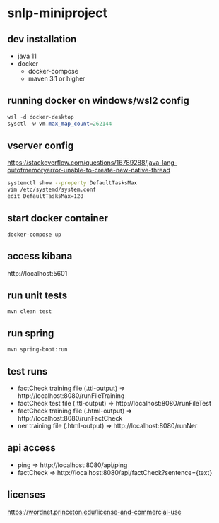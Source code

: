 # snlp-miniproject

## dev installation

- java 11
- docker
    - docker-compose
    - maven 3.1 or higher

## running docker on windows/wsl2 config

```powershell
wsl -d docker-desktop
sysctl -w vm.max_map_count=262144
```

## vserver config

https://stackoverflow.com/questions/16789288/java-lang-outofmemoryerror-unable-to-create-new-native-thread

```bash
systemctl show --property DefaultTasksMax
vim /etc/systemd/system.conf
edit DefaultTasksMax=128
```

## start docker container

```shell
docker-compose up
```

## access kibana

http://localhost:5601

## run unit tests

```shell
mvn clean test
```

## run spring

```shell
mvn spring-boot:run
```

## test runs

- factCheck training file (.ttl-output) => http://localhost:8080/runFileTraining
- factCheck test file (.ttl-output) => http://localhost:8080/runFileTest
- factCheck training file (.html-output) => http://localhost:8080/runFactCheck
- ner training file (.html-output) => http://localhost:8080/runNer

## api access

- ping => http://localhost:8080/api/ping
- factCheck => http://localhost:8080/api/factCheck?sentence={text}

## licenses

https://wordnet.princeton.edu/license-and-commercial-use